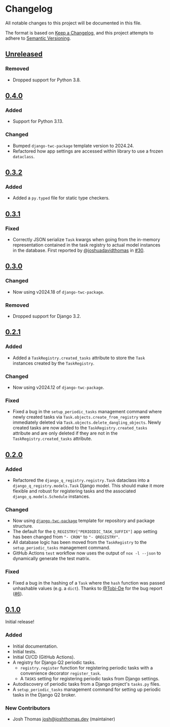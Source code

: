 # Changelog

All notable changes to this project will be documented in this file.

The format is based on [Keep a Changelog](https://keepachangelog.com/en/1.0.0/),
and this project attempts to adhere to [Semantic Versioning](https://semver.org/spec/v2.0.0.html).

<!--
## [${version}]
### Added - for new features
### Changed - for changes in existing functionality
### Deprecated - for soon-to-be removed features
### Removed - for now removed features
### Fixed - for any bug fixes
### Security - in case of vulnerabilities
[${version}]: https://github.com/westerveltco/django-q-registry/releases/tag/v${version}
-->

## [Unreleased]

### Removed

- Dropped support for Python 3.8.

## [0.4.0]

### Added

- Support for Python 3.13.

### Changed

- Bumped `django-twc-package` template version to 2024.24.
- Refactored how app settings are accessed within library to use a frozen `dataclass`.

## [0.3.2]

### Added

- Added a `py.typed` file for static type checkers.

## [0.3.1]

### Fixed

- Correctly JSON serialize `Task` kwargs when going from the in-memory representation contained in the task registry to actual model instances in the database. First reported by [@joshuadavidthomas](https://github.com/joshuadavidthomas) in [#30](https://github.com/westerveltco/django-q-registry/issues/30).

## [0.3.0]

### Changed

- Now using v2024.18 of `django-twc-package`.

### Removed

- Dropped support for Django 3.2.

## [0.2.1]

### Added

- Added a `TaskRegistry.created_tasks` attribute to store the `Task` instances created by the `TaskRegistry`.

### Changed

- Now using v2024.12 of `django-twc-package`.

### Fixed

- Fixed a bug in the `setup_periodic_tasks` management command where newly created tasks via `Task.objects.create_from_registry` were immediately deleted via `Task.objects.delete_dangling_objects`. Newly created tasks are now added to the `TaskRegistry.created_tasks` attribute and are only deleted if they are not in the `TaskRegistry.created_tasks` attribute.

## [0.2.0]

### Added

- Refactored the `django_q_registry.registry.Task` dataclass into a `django_q_registry.models.Task` Django model. This should make it more flexible and robust for registering tasks and the associated `django_q.models.Schedule` instances.

### Changed

- Now using [`django-twc-package`](https://github.com/westerveltco/django-twc-package) template for repository and package structure.
- The default for the `Q_REGISTRY["PERIOIDIC_TASK_SUFFIX"]` app setting has been changed from `"- CRON"` to `"- QREGISTRY"`.
- All database logic has been moved from the `TaskRegistry` to the `setup_periodic_tasks` management command.
- GitHub Actions `test` workflow now uses the output of `nox -l --json` to dynamically generate the test matrix.

### Fixed

- Fixed a bug in the hashing of a `Task` where the `hash` function was passed unhashable values (e.g. a `dict`). Thanks to [@Tobi-De](https://github.com/Tobi-De) for the bug report ([#6](https://github.com/westerveltco/django-q-registry/issues/6)).

## [0.1.0]

Initial release!

### Added

- Initial documentation.
- Initial tests.
- Initial CI/CD (GitHub Actions).
- A registry for Django Q2 periodic tasks.
    - `registry.register` function for registering periodic tasks with a convenience decorator `register_task`.
    - A `TASKS` setting for registering periodic tasks from Django settings.
- Autodiscovery of periodic tasks from a Django project's `tasks.py` files.
- A `setup_periodic_tasks` management command for setting up periodic tasks in the Django Q2 broker.

### New Contributors

- Josh Thomas <josh@joshthomas.dev> (maintainer)

[unreleased]: https://github.com/westerveltco/django-q-registry/compare/v0.4.0...HEAD
[0.1.0]: https://github.com/westerveltco/django-q-registry/releases/tag/v0.1.0
[0.2.0]: https://github.com/westerveltco/django-q-registry/releases/tag/v0.2.0
[0.2.1]: https://github.com/westerveltco/django-q-registry/releases/tag/v0.2.1
[0.3.0]: https://github.com/westerveltco/django-q-registry/releases/tag/v0.3.0
[0.3.1]: https://github.com/westerveltco/django-q-registry/releases/tag/v0.3.1
[0.3.2]: https://github.com/westerveltco/django-q-registry/releases/tag/v0.3.2
[0.4.0]: https://github.com/westerveltco/django-q-registry/releases/tag/v0.4.0
